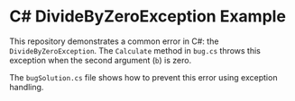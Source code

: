 # C# DivideByZeroException Example

This repository demonstrates a common error in C#: the `DivideByZeroException`.  The `Calculate` method in `bug.cs` throws this exception when the second argument (`b`) is zero.

The `bugSolution.cs` file shows how to prevent this error using exception handling.